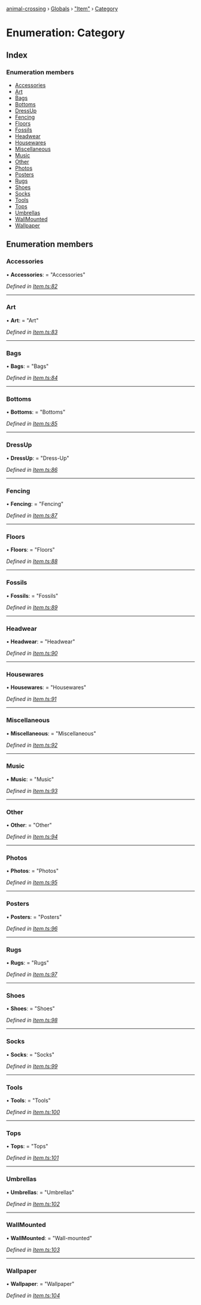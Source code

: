 [animal-crossing](../README.md) › [Globals](../globals.md) › ["Item"](../modules/_item_.md) › [Category](_item_.category.md)

# Enumeration: Category

## Index

### Enumeration members

* [Accessories](_item_.category.md#accessories)
* [Art](_item_.category.md#art)
* [Bags](_item_.category.md#bags)
* [Bottoms](_item_.category.md#bottoms)
* [DressUp](_item_.category.md#dressup)
* [Fencing](_item_.category.md#fencing)
* [Floors](_item_.category.md#floors)
* [Fossils](_item_.category.md#fossils)
* [Headwear](_item_.category.md#headwear)
* [Housewares](_item_.category.md#housewares)
* [Miscellaneous](_item_.category.md#miscellaneous)
* [Music](_item_.category.md#music)
* [Other](_item_.category.md#other)
* [Photos](_item_.category.md#photos)
* [Posters](_item_.category.md#posters)
* [Rugs](_item_.category.md#rugs)
* [Shoes](_item_.category.md#shoes)
* [Socks](_item_.category.md#socks)
* [Tools](_item_.category.md#tools)
* [Tops](_item_.category.md#tops)
* [Umbrellas](_item_.category.md#umbrellas)
* [WallMounted](_item_.category.md#wallmounted)
* [Wallpaper](_item_.category.md#wallpaper)

## Enumeration members

###  Accessories

• **Accessories**: = "Accessories"

*Defined in [Item.ts:82](https://github.com/Norviah/animal-crossing/blob/4071e19/module/types/Item.ts#L82)*

___

###  Art

• **Art**: = "Art"

*Defined in [Item.ts:83](https://github.com/Norviah/animal-crossing/blob/4071e19/module/types/Item.ts#L83)*

___

###  Bags

• **Bags**: = "Bags"

*Defined in [Item.ts:84](https://github.com/Norviah/animal-crossing/blob/4071e19/module/types/Item.ts#L84)*

___

###  Bottoms

• **Bottoms**: = "Bottoms"

*Defined in [Item.ts:85](https://github.com/Norviah/animal-crossing/blob/4071e19/module/types/Item.ts#L85)*

___

###  DressUp

• **DressUp**: = "Dress-Up"

*Defined in [Item.ts:86](https://github.com/Norviah/animal-crossing/blob/4071e19/module/types/Item.ts#L86)*

___

###  Fencing

• **Fencing**: = "Fencing"

*Defined in [Item.ts:87](https://github.com/Norviah/animal-crossing/blob/4071e19/module/types/Item.ts#L87)*

___

###  Floors

• **Floors**: = "Floors"

*Defined in [Item.ts:88](https://github.com/Norviah/animal-crossing/blob/4071e19/module/types/Item.ts#L88)*

___

###  Fossils

• **Fossils**: = "Fossils"

*Defined in [Item.ts:89](https://github.com/Norviah/animal-crossing/blob/4071e19/module/types/Item.ts#L89)*

___

###  Headwear

• **Headwear**: = "Headwear"

*Defined in [Item.ts:90](https://github.com/Norviah/animal-crossing/blob/4071e19/module/types/Item.ts#L90)*

___

###  Housewares

• **Housewares**: = "Housewares"

*Defined in [Item.ts:91](https://github.com/Norviah/animal-crossing/blob/4071e19/module/types/Item.ts#L91)*

___

###  Miscellaneous

• **Miscellaneous**: = "Miscellaneous"

*Defined in [Item.ts:92](https://github.com/Norviah/animal-crossing/blob/4071e19/module/types/Item.ts#L92)*

___

###  Music

• **Music**: = "Music"

*Defined in [Item.ts:93](https://github.com/Norviah/animal-crossing/blob/4071e19/module/types/Item.ts#L93)*

___

###  Other

• **Other**: = "Other"

*Defined in [Item.ts:94](https://github.com/Norviah/animal-crossing/blob/4071e19/module/types/Item.ts#L94)*

___

###  Photos

• **Photos**: = "Photos"

*Defined in [Item.ts:95](https://github.com/Norviah/animal-crossing/blob/4071e19/module/types/Item.ts#L95)*

___

###  Posters

• **Posters**: = "Posters"

*Defined in [Item.ts:96](https://github.com/Norviah/animal-crossing/blob/4071e19/module/types/Item.ts#L96)*

___

###  Rugs

• **Rugs**: = "Rugs"

*Defined in [Item.ts:97](https://github.com/Norviah/animal-crossing/blob/4071e19/module/types/Item.ts#L97)*

___

###  Shoes

• **Shoes**: = "Shoes"

*Defined in [Item.ts:98](https://github.com/Norviah/animal-crossing/blob/4071e19/module/types/Item.ts#L98)*

___

###  Socks

• **Socks**: = "Socks"

*Defined in [Item.ts:99](https://github.com/Norviah/animal-crossing/blob/4071e19/module/types/Item.ts#L99)*

___

###  Tools

• **Tools**: = "Tools"

*Defined in [Item.ts:100](https://github.com/Norviah/animal-crossing/blob/4071e19/module/types/Item.ts#L100)*

___

###  Tops

• **Tops**: = "Tops"

*Defined in [Item.ts:101](https://github.com/Norviah/animal-crossing/blob/4071e19/module/types/Item.ts#L101)*

___

###  Umbrellas

• **Umbrellas**: = "Umbrellas"

*Defined in [Item.ts:102](https://github.com/Norviah/animal-crossing/blob/4071e19/module/types/Item.ts#L102)*

___

###  WallMounted

• **WallMounted**: = "Wall-mounted"

*Defined in [Item.ts:103](https://github.com/Norviah/animal-crossing/blob/4071e19/module/types/Item.ts#L103)*

___

###  Wallpaper

• **Wallpaper**: = "Wallpaper"

*Defined in [Item.ts:104](https://github.com/Norviah/animal-crossing/blob/4071e19/module/types/Item.ts#L104)*
